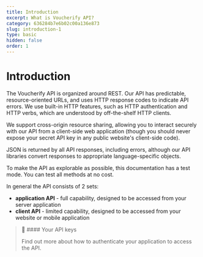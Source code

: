 ```yaml
---
title: Introduction
excerpt: What is Voucherify API?
category: 636284b7e6b02c00a136e873
slug: introduction-1
type: basic
hidden: false
order: 1
---
```


# Introduction

The Voucherify API is organized around REST.  Our API has predictable, resource-oriented URLs, and uses HTTP response codes to indicate API errors. We use built-in HTTP features, such as HTTP authentication and HTTP verbs, which are understood by off-the-shelf HTTP clients.  

We support cross-origin resource sharing, allowing you to interact securely with our API from a client-side web application (though you should never expose your secret API key in any public website's client-side code).  

JSON is returned by all API responses, including errors, although our API libraries convert responses to appropriate language-specific objects.

To make the API as explorable as possible, this documentation has a test mode. You can test all methods at no cost.

In general the API consists of 2 sets: 

* **application API** - full capability, designed to be accessed from your server application
* **client API** - limited capability, designed to be accessed from your website or mobile application

> 📘 #### Your API keys
>
> Find out more about how to authenticate your application to access the API. 